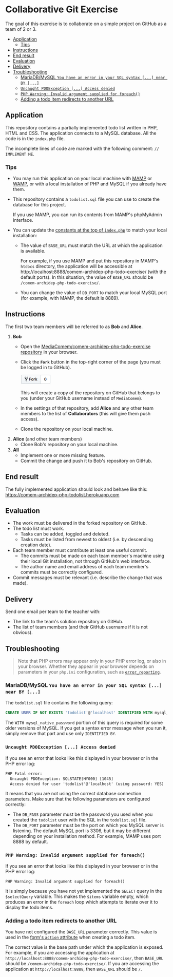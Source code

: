 # Collaborative Git Exercise

The goal of this exercise is to collaborate on a simple project on GitHub as a team of 2 or 3.

<!-- START doctoc generated TOC please keep comment here to allow auto update -->
<!-- DON'T EDIT THIS SECTION, INSTEAD RE-RUN doctoc TO UPDATE -->


- [Application](#application)
  - [Tips](#tips)
- [Instructions](#instructions)
- [End result](#end-result)
- [Evaluation](#evaluation)
- [Delivery](#delivery)
- [Troubleshooting](#troubleshooting)
  - [MariaDB/MySQL `You have an error in your SQL syntax [...] near BY [...]`](#mariadbmysql-you-have-an-error-in-your-sql-syntax--near-by-)
  - [`Uncaught PDOException [...] Access denied`](#uncaught-pdoexception--access-denied)
  - [`PHP Warning: Invalid argument supplied for foreach()`](#php-warning-invalid-argument-supplied-for-foreach)
  - [Adding a todo item redirects to another URL](#adding-a-todo-item-redirects-to-another-url)

<!-- END doctoc generated TOC please keep comment here to allow auto update -->



## Application

This repository contains a partially implemented todo list written in PHP, HTML and CSS.
The application connects to a MySQL database.
All the code is in the `index.php` file.

The incomplete lines of code are marked with the following comment: `// IMPLEMENT ME`.

### Tips

* You may run this application on your local machine with [MAMP][mamp] or [WAMP][wamp], or with a local installation of PHP and MySQL if you already have them.
* This repository contains a `todolist.sql` file you can use to create the database for this project.

  If you use MAMP, you can run its contents from MAMP's phpMyAdmin interface.
* You can update the [constants at the top of `index.php`][ex-constants] to match your local installation:
  * The value of `BASE_URL` must match the URL at which the application is available.

    For example, if you use MAMP and put this repository in MAMP's `htdocs` directory,
    the application will be accessible at http://localhost:8888/comem-archidep-php-todo-exercise/ (with the default ports).
    In this situation, the value of `BASE_URL` should be `/comem-archidep-php-todo-exercise/`.
  * You can change the value of `DB_PORT` to match your local MySQL port (for example, with MAMP, the default is 8889).



## Instructions

The first two team members will be referred to as **Bob** and **Alice**.

1. **Bob**
   * Open the [MediaComem/comem-archidep-php-todo-exercise repository][ex-repo] in your browser.
   * Click the **`Fork`** button in the top-right corner of the page (you must be logged in to GitHub).

     ![Fork](images/fork.png)

     This will create a copy of the repository on GitHub that belongs to you (under your GitHub username instead of `MediaComem`).
   * In the settings of that repository, add **Alice** and any other team members to the list of **Collaborators** (this will give them push access).
   * Clone the repository on your local machine.
2. **Alice** (and other team members)
   * Clone Bob's repository on your local machine.
3. **All**
   * Implement one or more missing feature.
   * Commit the change and push it to Bob's repository on GitHub.



## End result

The fully implemented application should look and behave like this:
https://comem-archidep-php-todolist.herokuapp.com



## Evaluation

* The work must be delivered in the forked repository on GitHub.
* The todo list must work.
  * Tasks can be added, toggled and deleted.
  * Tasks must be listed from newest to oldest (i.e. by descending creation date).
* Each team member must contribute at least one useful commit.
  * The commits must be made on each team member's machine using their local Git
    installation, not through GitHub's web interface.
  * The author name and email address of each team member's commits must be correctly configured.
* Commit messages must be relevant (i.e. describe the change that was made).



## Delivery

Send one email per team to the teacher with:

* The link to the team's solution repository on GitHub.
* The list of team members (and their GitHub username if it is not obvious).



## Troubleshooting

> Note that PHP errors may appear only in your PHP error log, or also in your
> browser. Whether they appear in your browser depends on parameters in your
> `php.ini` configuration, such as
> [`error_reporting`](https://www.php.net/manual/en/errorfunc.configuration.php#ini.error-reporting).

### MariaDB/MySQL `You have an error in your SQL syntax [...] near BY [...]`

The `todolist.sql` file contains the following query:

```sql
CREATE USER IF NOT EXISTS 'todolist'@'localhost' IDENTIFIED WITH mysql_native_password BY 'chAngeMeN0w!';
```

The `WITH mysql_native_password` portion of this query is required for some
older versions of MySQL. If you get a syntax error message when you run it,
simply remove that part and use only `IDENTIFIED BY`.

### `Uncaught PDOException [...] Access denied`

If you see an error that looks like this displayed in your browser or in the PHP
error log:

```
PHP Fatal error:
  Uncaught PDOException: SQLSTATE[HY000] [1045]
  Access denied for user 'todolist'@'localhost' (using password: YES)
```

It means that you are not using the correct database connection parameters. Make
sure that the following parameters are configured correctly:

* The `DB_PASS` parameter must be the password you used when you created the
  `todolist` user with the SQL in the `todolist.sql` file.
* The `DB_PORT` parameter must be the port on which you MySQL server is
  listening. The default MySQL port is 3306, but it may be different depending
  on your installation method. For example, MAMP uses port 8888 by default.

### `PHP Warning: Invalid argument supplied for foreach()`

If you see an error that looks like this displayed in your browser or in the PHP
error log:

```
PHP Warning: Invalid argument supplied for foreach()
```

It is simply because you have not yet implemented the `SELECT` query in the
`$selectQuery` variable. This makes the `$items` variable empty, which produces
an error in the `foreach` loop which attempts to iterate over it to display the
todo items.

### Adding a todo item redirects to another URL

You have not configured the `BASE_URL` parameter correctly. This value is used
in the [form's `action`
attribute](https://www.w3schools.com/tags/att_form_action.asp) when creating a
todo item.

The correct value is the base path under which the application is exposed. For
example, if you are accessing the application at
`http://localhost:8888/comem-archidep-php-todo-exercise/`, then `BASE_URL`
should be `/comem-archidep-php-todo-exercise/`. If you are accessing the
application at `http://localhost:8888`, then `BASE_URL` should be `/`.



[ex-constants]: https://github.com/MediaComem/comem-archidep-php-todo-exercise/blob/master/index.php#L3-L8
[ex-repo]: https://github.com/MediaComem/comem-archidep-php-todo-exercise
[mamp]: https://www.mamp.info/
[wamp]: http://www.wampserver.com/
